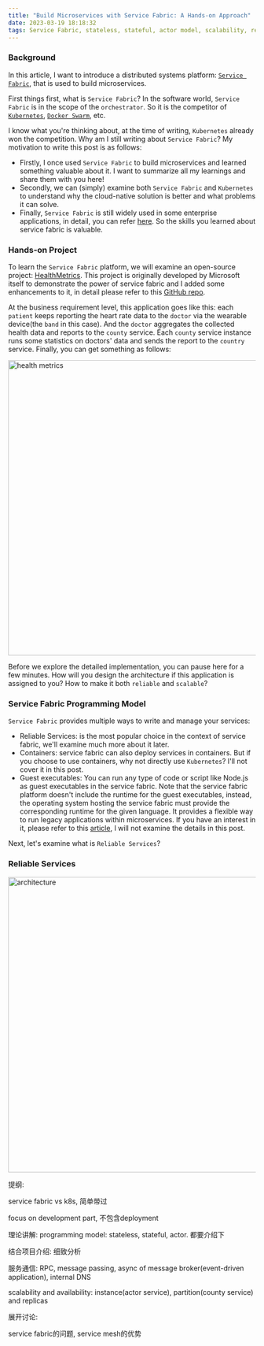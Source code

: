 ```yaml
---
title: "Build Microservices with Service Fabric: A Hands-on Approach"
date: 2023-03-19 18:18:32
tags: Service Fabric, stateless, stateful, actor model, scalability, reliability,  partition
---
```


### Background

In this article, I want to introduce a distributed systems platform: [`Service Fabric`](https://learn.microsoft.com/en-us/azure/service-fabric/service-fabric-overview), that is used to build microservices. 

First things first, what is `Service Fabric`? In the software world, `Service Fabric` is in the scope of the `orchestrator`. So it is the competitor of [`Kubernetes`](https://kubernetes.io/), [`Docker Swarm`](https://docs.docker.com/engine/swarm/), etc. 

I know what you're thinking about, at the time of writing, `Kubernetes` already won the competition. Why am I still writing about `Service Fabric`? My motivation to write this post is as follows:

- Firstly, I once used `Service Fabric` to build microservices and learned something valuable about it. I want to summarize all my learnings and share them with you here! 
- Secondly, we can (simply) examine both `Service Fabric` and `Kubernetes` to understand why the cloud-native solution is better and what problems it can solve. 
- Finally, `Service Fabric` is still widely used in some enterprise applications, in detail, you can refer [here](https://learn.microsoft.com/en-us/azure/service-fabric/service-fabric-application-scenarios). So the skills you learned about service fabric is valuable. 

### Hands-on Project

To learn the `Service Fabric` platform, we will examine an open-source project: [HealthMetrics](https://github.com/baoqger/service-fabric-dotnet-data-aggregation). This project is originally developed by Microsoft itself to demonstrate the power of service fabric and I added some enhancements to it, in detail please refer to this [GitHub repo](https://github.com/baoqger/service-fabric-dotnet-data-aggregation).

At the business requirement level, this application goes like this: each `patient` keeps reporting the heart rate data to the `doctor` via the wearable device(the `band` in this case). And the `doctor` aggregates the collected health data and reports to the `county` service. Each `county` service instance runs some statistics on doctors' data and sends the report to the `country` service. Finally, you can get something as follows: 

<img src="/images/health-metrics-ui.png" title="health metrics" width="800px" height="600px">

Before we explore the detailed implementation, you can pause here for a few minutes. How will you design the architecture if this application is assigned to you? How to make it both `reliable` and `scalable`?  

### Service Fabric Programming Model

`Service Fabric` provides multiple ways to write and manage your services: 

- Reliable Services: is the most popular choice in the context of service fabric, we'll examine much more about it later. 
- Containers: service fabric can also deploy services in containers. But if you choose to use containers, why not directly use `Kubernetes`? I'll not cover it in this post. 
- Guest executables: You can run any type of code or script like Node.js as guest executables in the service fabric. Note that the service fabric platform doesn't include the runtime for the guest executables, instead, the operating system hosting the service fabric must provide the corresponding runtime for the given language. It provides a flexible way to run legacy applications within microservices. If you have an interest in it, please refer to this [article](https://learn.microsoft.com/en-us/azure/service-fabric/service-fabric-guest-executables-introduction), I will not examine the details in this post.

Next, let's examine what is `Reliable Services`? 

### Reliable Services

<img src="/images/healthmetrics-architecture.png" title="architecture" width="800px" height="600px">




提纲:

service fabric vs k8s, 简单带过

focus on development part, 不包含deployment

理论讲解: programming model: stateless, stateful, actor. 都要介绍下

结合项目介绍: 细致分析

服务通信: RPC, message passing, async of message broker(event-driven application), internal DNS

scalability and availability:  instance(actor service), partition(county service) and replicas


展开讨论: 

service fabric的问题, service mesh的优势